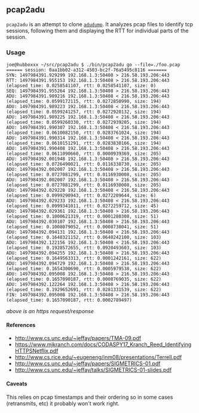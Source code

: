 ## pcap2adu

`pcap2adu` is an attempt to clone [`adudump`](http://www.cs.unc.edu/~jeffay/papers/TMA-09.pdf). It analyzes pcap files to identify tcp sessions, following them and displaying the RTT for individual parts of the session.

### Usage
```
joe@hubboxxx ~/src/pcap2adu $ ./bin/pcap2adu go --file=./foo.pcap
====== session: 0aa1bb02-a312-4503-bc2f-76a5495c8116 =======
SYN: 1497984391.929299 192.168.1.3:50408 > 216.58.193.206:443
RTT: 1497984391.955153 192.168.1.3:50408 > 216.58.193.206:443 (elapsed_time: 0.0258541107, rtt: 0.0258541107, size: 0)
SEQ: 1497984391.955264 192.168.1.3:50408 > 216.58.193.206:443
ADU: 1497984391.989216 192.168.1.3:50408 < 216.58.193.206:443 (elapsed_time: 0.0599172115, rtt: 0.0272850990, size: 194)
ADU: 1497984391.989223 192.168.1.3:50408 < 216.58.193.206:443 (elapsed_time: 0.0599241257, rtt: 0.0272920132, size: 194)
ADU: 1497984391.989225 192.168.1.3:50408 < 216.58.193.206:443 (elapsed_time: 0.0599260330, rtt: 0.0272939205, size: 194)
ADU: 1497984391.990307 192.168.1.3:50408 < 216.58.193.206:443 (elapsed_time: 0.0610082150, rtt: 0.0283761024, size: 194)
ADU: 1497984391.990314 192.168.1.3:50408 < 216.58.193.206:443 (elapsed_time: 0.0610151291, rtt: 0.0283830166, size: 194)
ADU: 1497984391.990408 192.168.1.3:50408 > 216.58.193.206:443 (elapsed_time: 0.0611090660, rtt: 0.0000939369, size: 205)
ADU: 1497984392.001948 192.168.1.3:50408 > 216.58.193.206:443 (elapsed_time: 0.0726490021, rtt: 0.0116338730, size: 205)
ADU: 1497984392.002007 192.168.1.3:50408 > 216.58.193.206:443 (elapsed_time: 0.0727081299, rtt: 0.0116930008, size: 205)
ADU: 1497984392.002007 192.168.1.3:50408 > 216.58.193.206:443 (elapsed_time: 0.0727081299, rtt: 0.0116930008, size: 205)
ADU: 1497984392.029228 192.168.1.3:50408 < 216.58.193.206:443 (elapsed_time: 0.0999290943, rtt: 0.0272209644, size: 6)
ADU: 1497984392.029233 192.168.1.3:50408 < 216.58.193.206:443 (elapsed_time: 0.0999341011, rtt: 0.0272259712, size: 45)
ADU: 1497984392.029361 192.168.1.3:50408 > 216.58.193.206:443 (elapsed_time: 0.1000621319, rtt: 0.0001280308, size: 51)
ADU: 1497984392.030107 192.168.1.3:50408 > 216.58.193.206:443 (elapsed_time: 0.1008079052, rtt: 0.0008738041, size: 51)
ADU: 1497984392.094131 192.168.1.3:50408 < 216.58.193.206:443 (elapsed_time: 0.1648321152, rtt: 0.0640242100, size: 103)
ADU: 1497984392.122156 192.168.1.3:50408 < 216.58.193.206:443 (elapsed_time: 0.1928572655, rtt: 0.0920493603, size: 103)
ADU: 1497984392.094255 192.168.1.3:50408 > 216.58.193.206:443 (elapsed_time: 0.1649563313, rtt: 0.0001242161, size: 622)
ADU: 1497984392.094729 192.168.1.3:50408 > 216.58.193.206:443 (elapsed_time: 0.1654300690, rtt: 0.0005979538, size: 622)
ADU: 1497984392.095008 192.168.1.3:50408 > 216.58.193.206:443 (elapsed_time: 0.1657090187, rtt: 0.0008769035, size: 622)
ADU: 1497984392.122264 192.168.1.3:50408 > 216.58.193.206:443 (elapsed_time: 0.1929652691, rtt: 0.0281331539, size: 622)
FIN: 1497984392.095008 192.168.1.3:50408 > 216.58.193.206:443 (elapsed_time: 0.1657090187, rtt: 0.0002789497)
```
*above is an https request/response*

#### References
* http://www.cs.unc.edu/~jeffay/papers/TMA-09.pdf
* https://www.mjkranch.com/docs/CODASPY17_Kranch_Reed_IdentifyingHTTPSNetflix.pdf
* http://www.cs.rice.edu/~eugeneng/inm08/presentations/Terrell.pdf
* http://www.cs.unc.edu/~jeffay/papers/SIGMETRICS-01.pdf
* http://www.cs.unc.edu/~jeffay/talks/SIGMETRICS-01-slides.pdf

#### Caveats

This relies on pcap timestamps and their ordering so in some cases (retransmits, etc) it probably won't work right.
